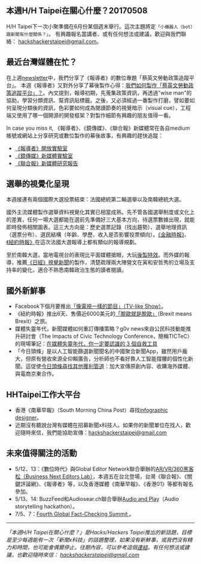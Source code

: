 ## 本週H/H Taipei在關心什麼？20170508

H/H Taipei下一次小聚準備在6月份某個週末舉行。這次主題將定`「小機器人（bot）跟新聞有什麼關係？」`。
有興趣報名當講者、或有任何想法或建議，歡迎與我們聯絡： <hackshackerstaipei@gmail.com>。


## 最近台灣媒體在忙？
在上週[newsletter](https://github.com/hackshackerstaipei/newsletter/blob/master/20170501.md)中，我們分享了《報導者》的數位專題「蔡英文勞動政策追蹤平台」。
本週《報導者》又對外分享了幕後製作心得：[我們如何製作「蔡英文勞動政策追蹤平台」？](https://medium.com/twreporter/%E6%88%91%E5%80%91%E5%A6%82%E4%BD%95%E8%A3%BD%E4%BD%9C-%E8%94%A1%E8%8B%B1%E6%96%87%E5%8B%9E%E5%8B%95%E6%94%BF%E7%AD%96%E8%BF%BD%E8%B9%A4%E5%B9%B3%E5%8F%B0-643a4d3dab01)。內文提到，報導初期，先蒐集政策資訊，再透過"wise man"的協助，學習分類資訊、幫資訊貼標籤。之後，又必須經過一番製作打磨，譬如要如何呈現分類後的資訊，色彩要如何成為閱讀節奏的視覺暗示（visual cue），工程端又使用了哪一個開源的開發框架？對製作細節有興趣的朋友值得一看。

In case you miss it, 《報導者》、《鏡傳媒》、《聯合報》新媒體常在各自medium帳號或網站上分享研究或數位製作的幕後故事，有興趣的趕快追蹤： 
- [《報導者》開放實驗室](https://medium.com/twreporter/)
- [《鏡傳媒》新媒體實驗室](https://medium.com/mirrormedia)
- [《聯合報》新媒體研究報告](https://udn.com/upf/newmedia/2017_data/20170508_marketing/index.html)


## 選舉的視覺化呈現
本週接連有兩個國際大選投票結束：法國總統第二輪選舉以及南韓總統大選。

國外主流媒體製作選舉資料視覺化其實已相當成熟。先不管各國選舉制度或文化上的差異，任何一場大選都能在選前先準備好三大基本方向，待選票數據出現，就能即時發佈相關圖表。這三大方向是：歷史選票記錄（找出趨勢）、選舉地理資訊（選票分布）、選民結構（年齡、學歷、收入是否影響投票傾向）。[《金融時報》](https://www.ft.com/content/62d782d6-31a7-11e7-9555-23ef563ecf9a)、[《紐約時報》](https://www.nytimes.com/interactive/2017/05/07/world/europe/france-election-results-maps.html)在這次法國大選報導上都有類似的報導規劃。

至於南韓大選，當地電視台的表現比平面媒體搶眼，大玩[後製特效](http://buff.ly/2pZS3yZ)。而外媒的報導，推薦[《日經》視覺新聞](https://vdata.nikkei.com/newsgraphics/president2017-korea/)的製作，清楚疏理兩大陣營文在寅和安哲秀的立場及支持率的變化，適合不熟悉南韓政治生態的讀者閱讀。

## 國外新鮮事
- Facebook下個月要推出[「像電視一樣的節目」（TV-like Show）](http://www.businessinsider.sg/facebook-premium-tv-shows-launch-date-and-details-revealed-2017-5/?r=US&IR=T#CUwbq2rH2qY1KXUX.97)。
- 《紐約時報》推出6天、售價近6000美元的[「脫歐就是脫歐」](https://www.theguardian.com/politics/2017/may/09/new-york-times-offers-brexit-means-brexit-guided-tour-of-london)（Brexit means Brexit）之旅。
- 媒體失靈年代，新聞媒體如何重訂傳播策略？g0v news來自公民科技動能推升研討會（The Impacts of Civic Technology Conference，簡稱TICTeC）的現場筆記：[在媒體失靈年代，你一定要認識的 3 個自救工具](https://g0v.news/2017-tictec-%E7%8F%BE%E5%A0%B4%E5%A0%B1%E5%B0%8E1-%E5%9C%A8%E5%AA%92%E9%AB%94%E5%A4%B1%E9%9D%88%E5%B9%B4%E4%BB%A3-%E4%BD%A0%E4%B8%80%E5%AE%9A%E8%A6%81%E8%AA%8D%E8%AD%98%E7%9A%84-3-%E5%80%8B%E8%87%AA%E6%95%91%E5%B7%A5%E5%85%B7-e6507509205b)
- 「今日頭條」是以人工智能篩選新聞聞名的中國聚合新聞App，雖然用戶龐大，但原有營收來源全仰賴廣告，分析師也不看好靠人工智能撐腰的個性化新聞。這促使[今日頭條尋找其他獲利管道](http://big5.ftchinese.com/story/001072550)：加大宣傳原創內容、收購海外媒體、與電商京東合作。

## HHTaipei工作大平台 
- 香港《南華早報》（South Morning China Post）尋找[infographic designer](http://www.cpjobs.com/hk/job/infographic-designer-ref-cjy-ed-id-1729860)。
- 近期沒有聽說台灣有媒體在招募新聞x科技人。如果你的新聞單位在找人，歡迎隨時來信，我們能協助宣傳：<hackshackerstaipei@gmail.com>

## 未來值得關注的活動

- 5/12、13：《數位時代》與Global Editor Network聯合舉辦的[AR/VR/360黑客松（Business Next Editors Lab）](https://www.globaleditorsnetwork.org/programmes/editors-lab/business-next-editors-lab/)，本週五在台北登場，台灣《聯合報》、《關鍵評論網》、《報導者》等，以及香港媒體《南華早報》、《香港01》等都有報名參加。
- 5/13、14: BuzzFeed和Audiosear.ch聯合舉辦[Audio and Play](http://comeandplay.org/)（Audio storytelling hackathon）。
- 7/5、7：[Fourth Global Fact-Checking Summit ](http://about.poynter.org/node/102080)。

---
*「本週H/H Taipei在關心什麼？」是Hacks/Hackers Taipei推出的新話題，目標是至少每週能有一次「新聞x科技」的話題整理，如果沒有新鮮事，或我們沒有精力和時間，也可能會偶爾停止。往期內容，可以參考這個[連結](https://github.com/hackshackerstaipei/newsletter)。有任何想法或建議，也歡迎隨時來信： <hackshackerstaipei@gmail.com>*
